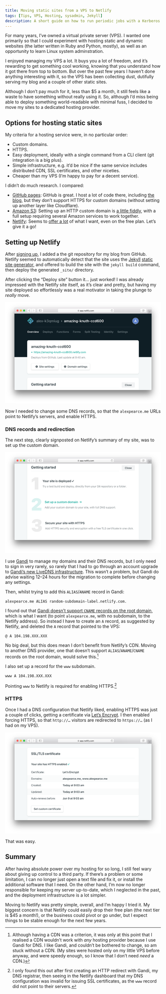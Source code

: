 ```yaml
---
title: Moving static sites from a VPS to Netlify
tags: [Tips, VPS, Hosting, sysadmin, Jekyll]
description: A short guide on how to run periodic jobs with a Kerberos token on CERN's computing resources
---
```


For many years, I’ve owned a virtual private server (VPS). I wanted one 
primarily so that I could experiment with hosting static and dynamic websites 
(the latter written in Ruby and Python, mostly), as well as an opportunity to 
learn Linux system adminstration.

I enjoyed managing my VPS a lot. It buys you a lot of freedom, and it’s 
rewarding to get something cool working, knowing that you understand how it got 
there from top to bottom. But over the past few years I haven’t done anything 
interesting with it, so the VPS has been collecting dust, dutifully serving my 
blog and a couple of other static sites.

Although I don’t pay much for it, less than $5 a month, it still feels like a 
waste to have something without really using it. So, although I’d miss being 
able to deploy something world-readable with minimal fuss, I decided to move my 
sites to a dedicated hosting provider.

## Options for hosting static sites

My criteria for a hosting service were, in no particular order:

* Custom domains.
* HTTPS.
* Easy deployment, ideally with a single command from a CLI client (git 
  integration is a big plus).
* Simple infrastructure, e.g. it’d be nice if the same service includes 
  distributed CDN, SSL certificates, and other niceties.
* Cheaper than my VPS (I’m happy to pay for a decent service).

I didn’t do much research. I compared:

* [GitHub pages][ghpages]: GitHub is great. I host a lot of code there, 
  including [the blog][blogsrc], but they don’t support HTTPS
  for custom domains (without setting up another layer like Cloudflare).
* [Amazon S3][amazons3]: Setting up an HTTP custom domain is [a little fiddly][s3ssl], 
  with a full setup requiring several Amazon services to work together.
* [Netlify][netlify]: Seems to [offer a lot][netlifyplans] of what I want, even 
    on the free plan. Let’s give it a go!

## Setting up Netlify


After [signing up][netlifysignup], I added a the git repository for my blog 
from GitHub. Netlify seemed to automatically detect that the site uses the 
[Jekyll] [static site generator], and offered to build the site with the 
`jekyll build` command, then deploy the generated `_site/` directory.

After clicking the “Deploy site” button it… just worked! I was already 
impressed with the Netlify site itself, as it’s clear and pretty, but having my 
site deployed so effortlessly was a real motivator in taking the plunge to 
_really_ move.

![Netlify deploy dashboard](/assets/img/vps-to-netlify/netlify-deploy.png)

Now I needed to change some DNS records, so that the `alexpearce.me` URLs point 
to Netlify’s servers, and enable HTTPS.

### DNS records and redirection

The next step, clearly signposted on Netlify’s summary of my site, was to set 
up the custom domain.

![Netlify next steps](/assets/img/vps-to-netlify/netlify-steps.png)

I use [Gandi] to manage my domains and their DNS records, but I only need to 
sign in very rarely, so rarely that I had to go through an account upgrade to 
[Gandi’s new LiveDNS infrastructure][livedns].  This wasn’t a problem, but 
Gandi do advise waiting 12–24 hours for the migration to complete before 
changing any settings.

Then, whilst trying to add this `ALIAS`/`ANAME` record in Gandi:

```text
alexpearce.me ALIAS random-subdomain-label.netlify.com.
```

I found out that [Gandi doesn’t support `CNAME` records on the root 
domain][gandiwishlist], which is what I want (to point `alexpearce.me`, with no 
subdomain, to the Netlify address). So instead I have to create an `A` record, 
as suggested by Netlify, and deleted the `A` record that pointed to the VPS:

```text
@ A 104.198.XXX.XXX
```

No big deal, but this does mean I don’t benefit from Netlify’s CDN. Moving to 
another DNS provider, one that doesn’t support `ALIAS`/`ANAME`/`CNAME` records 
on the root domain, would solve this.[^1]

I also set up a record for the `www` subdomain.

```text
www A 104.198.XXX.XXX
```

Pointing `www` to Netlify is required for enabling HTTPS.[^2]

### HTTPS

Once I had a DNS configuration that Netlify liked, enabling HTTPS was just a 
couple of clicks, getting a certificate via [Let’s Encrypt][letsencrypt]. I 
then enabled forcing HTTPS, so that `http://…` visitors are redirected to 
`https://…` (as I had on my VPS).

![Netlify HTTPS configuration](/assets/img/vps-to-netlify/netlify-https.png)

That was easy.

## Summary

After having absolute power over my hosting for so long, I still feel wary 
about giving up control to a third party. If there’s a problem or some 
limitation, I can no longer just open a text file and fix it, or install the 
additional software that I need. On the other hand, I’m now no longer 
responsible for keeping my server up-to-date, which I neglected in the past, 
and the deployment infrastructure is a lot simpler.

Moving to Netlify was pretty simple, overall, and I’m happy I tried it.
My biggest concern is that Netlify could easily drop their free plan (the next 
tier is $45 a month!), or the business could pivot or go under, but I expect 
things to be stable enough for the next few years.

[ghpages]: https://pages.github.com/
[amazons3]: https://docs.aws.amazon.com/AmazonS3/latest/dev/WebsiteHosting.html
[s3ssl]: https://www.josephecombs.com/2018/03/05/how-to-make-an-AWS-S3-static-website-with-ssl
[blogsrc]: https://github.com/alexpearce/alexpearce.github.com
[netlify]: https://www.netlify.com/
[netlifyplans]: https://www.netlify.com/pricing/
[netlifysignup]: https://app.netlify.com/signup
[Jekyll]: https://jekyllrb.com/
[static site generator]: https://davidwalsh.name/introduction-static-site-generators
[Gandi]: https://www.gandi.net/
[livedns]: https://news.gandi.net/en/2016/12/gandi-s-new-platform-it-s-here/
[gandiwishlist]: https://v4.gandi.net/domain/wishlist/
[netlifyredirects]: https://www.netlify.com/docs/redirects/
[letsencrypt]: https://letsencrypt.org

[^1]:
    Although having a CDN was a criterion, it was only at this point that I 
    realised a CDN wouldn’t work with _any_ hosting provider because I use 
    Gandi for DNS. I like Gandi, and couldn’t be bothered to change, so am 
    stuck without a CDN. (My sites were hosted only on my little VPS before 
    anyway, and were speedy enough, so I know that I don’t need _need_ a CDN.)

[^2]:
    I only found this out after first creating an HTTP redirect with Gandi, my 
    DNS registrar, then seeing in the Netlify dashboard that my DNS 
    configuration was invalid for issuing SSL certificates, as the `www` record 
    did not point to their servers.
